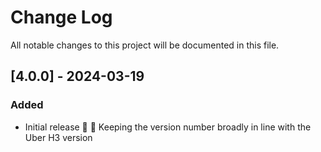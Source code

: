 # Change Log
All notable changes to this project will be documented in this file.

## [4.0.0] - 2024-03-19
### Added
- Initial release 🥳 🐄 Keeping the version number broadly in line with the Uber H3 version